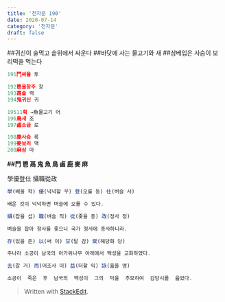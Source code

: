 ```yaml
---
title: '천자문 190'
date: 2020-07-14
category: '천자문'
draft: false
---
```


##귀신이 술먹고 솥위에서 싸운다
##바닷에 사는 물고기와 새
##삼베입은 사슴이 보리떡을 먹는다

```js
191鬥싸울 투

192鬯울창주 창
193鬲솥 력
194鬼귀신 귀

19511획 →魚물고기 어
196鳥새 조
197鹵소금 로

198鹿사슴 록
199麥보리 맥
200麻삼 마
```

**##鬥 鬯 鬲 鬼 魚 鳥 鹵 鹿 麥 麻**

學優登仕  攝職從政
```js
學(배울 학) 優(넉넉할 우) 登(오를 등) 仕(벼슬 사)

배운 것이 넉넉하면 벼슬에 오를 수 있다.

攝(잡을 섭) 職(벼슬 직) 從(좇을 종) 政(정사 정)

벼슬을 잡아 정사를 좇으니 국가 정사에 종사하니라.

存(있을 존) 以(써 이) 甘(달 감) 棠(해당화 당)

주나라 소공이 남국의 아가위나무 아래에서 백성을 교화하였다.

去(갈 거) 而(어조사 이) 益(더할 익) 詠(읊을 영)

소공이  죽은  후  남국의  백성이  그의  덕을  추모하여  감당시를  읊었다.
```
> Written with [StackEdit](https://stackedit.io/).
<!--stackedit_data:
eyJoaXN0b3J5IjpbLTIwMzU2NDgxNV19
-->